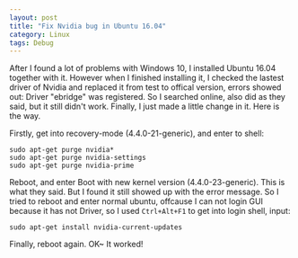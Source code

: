 ```yaml
---
layout: post
title: "Fix Nvidia bug in Ubuntu 16.04"
category: Linux
tags: Debug 
---
```


After I found a lot of problems with Windows 10, I installed Ubuntu 16.04 together with it. However when I finished installing it, I checked the lastest driver of Nvidia and replaced it from test to offical version, errors showed out: Driver "ebridge" was registered. So I searched online, also did as they said, but it still didn't work. Finally, I just made a little change in it. Here is the way.

Firstly, get into recovery-mode (4.4.0-21-generic), and enter to shell:

```
sudo apt-get purge nvidia*
sudo apt-get purge nvidia-settings
sudo apt-get purge nvidia-prime
```

Reboot, and enter Boot with new kernel version (4.4.0-23-generic). This is what they said. But I found it still showed up with the error message. So I tried to reboot and enter normal ubuntu, offcause I can not login GUI because it has not Driver, so I used `Ctrl+Alt+F1` to get into login shell, input:

```
sudo apt-get install nvidia-current-updates
```

Finally, reboot again. OK~ It worked!
